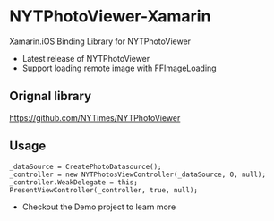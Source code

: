 # NYTPhotoViewer-Xamarin
Xamarin.iOS Binding Library for NYTPhotoViewer

- Latest release of NYTPhotoViewer
- Support loading remote image with FFImageLoading

## Orignal library
https://github.com/NYTimes/NYTPhotoViewer

## Usage
```
_dataSource = CreatePhotoDatasource();
_controller = new NYTPhotosViewController(_dataSource, 0, null);
_controller.WeakDelegate = this;
PresentViewController(_controller, true, null);
```

- Checkout the Demo project to learn more
